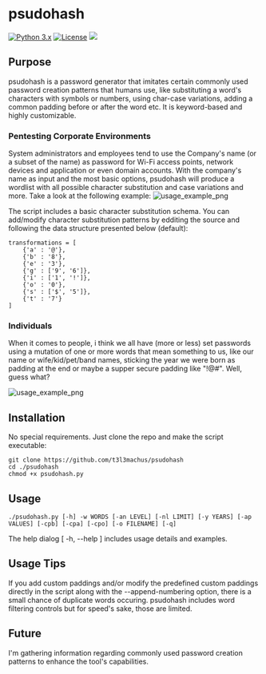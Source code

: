 # psudohash
[![Python 3.x](https://img.shields.io/badge/python-3.x-yellow.svg)](https://www.python.org/) [![License](https://img.shields.io/badge/license-MIT-red.svg)](https://github.com/t3l3machus/psudohash/blob/main/LICENSE) 
<img src="https://img.shields.io/badge/Maintained%3F-Yes-23a82c">  

## Purpose
psudohash is a password generator that imitates certain commonly used password creation patterns that humans use, like substituting a word's characters with symbols or numbers, using char-case variations, adding a common padding before or after the word etc. It is keyword-based and highly customizable.

### Pentesting Corporate Environments
System administrators and employees tend to use the Company's name (or a subset of the name) as password for Wi-Fi access points, network devices and application or even domain accounts. With the company's name as input and the most basic options, psudohash will produce a wordlist with all possible character substitution and case variations and more. Take a look at the following example:
![usage_example_png](https://raw.github.com/t3l3machus/psudohash/master/Screenshots/example.png)

The script includes a basic character substitution schema. You can add/modify character substitution patterns by edditing the source and following the data structure presented below (default):
```
transformations = [
	{'a' : '@'},
	{'b' : '8'},
	{'e' : '3'},
	{'g' : ['9', '6']},
	{'i' : ['1', '!']},
	{'o' : '0'},
	{'s' : ['$', '5']},
	{'t' : '7'}
]
```
### Individuals
When it comes to people, i think we all have (more or less) set passwords using a mutation of one or more words that mean something to us, like our name or wife/kid/pet/band names, sticking the year we were born as padding at the end or maybe a supper secure padding like "!@#". Well, guess what?

![usage_example_png](https://raw.github.com/t3l3machus/psudohash/master/Screenshots/psudohash.png)

## Installation
No special requirements. Just clone the repo and make the script executable:
```
git clone https://github.com/t3l3machus/psudohash
cd ./psudohash
chmod +x psudohash.py
```  
## Usage
```
./psudohash.py [-h] -w WORDS [-an LEVEL] [-nl LIMIT] [-y YEARS] [-ap VALUES] [-cpb] [-cpa] [-cpo] [-o FILENAME] [-q]
```
The help dialog [ -h, --help ] includes usage details and examples.
## Usage Tips
If you add custom paddings and/or modify the predefined custom paddings directly in the script along with the --append-numbering option, there is a small chance of duplicate words occuring. psudohash includes word filtering controls but for speed's sake, those are limited.

## Future 
I'm gathering information regarding commonly used password creation patterns to enhance the tool's capabilities.
